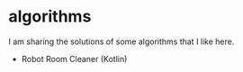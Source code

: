 # algorithms
I am sharing the solutions of some algorithms that I like here.

- Robot Room Cleaner (Kotlin)
